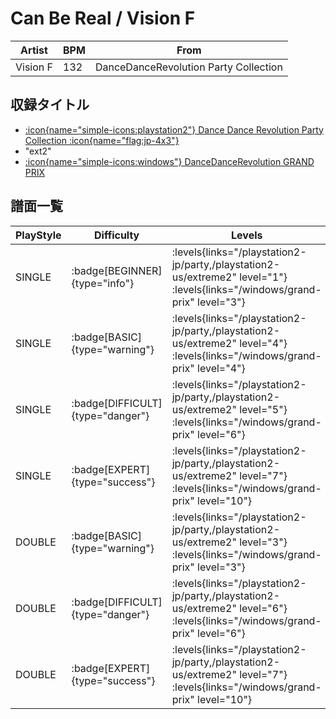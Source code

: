 # Can Be Real / Vision F

|Artist|BPM|From|
|------|---|----|
|Vision F|132|DanceDanceRevolution Party Collection|

## 収録タイトル

- [:icon{name="simple-icons:playstation2"} Dance Dance Revolution Party Collection :icon{name="flag:jp-4x3"}](/playstation2-jp/party)
- "ext2"
- [:icon{name="simple-icons:windows"} DanceDanceRevolution GRAND PRIX](/windows/grand-prix)

## 譜面一覧

|PlayStyle|Difficulty|Levels|Notes|Movie|
|---------|----------|------|-----|-----|
|SINGLE| :badge[BEGINNER]{type="info"}| :levels{links="/playstation2-jp/party,/playstation2-us/extreme2" level="1"} :levels{links="/windows/grand-prix" level="3"}|104/0||
|SINGLE| :badge[BASIC]{type="warning"}| :levels{links="/playstation2-jp/party,/playstation2-us/extreme2" level="4"} :levels{links="/windows/grand-prix" level="4"}|129/12||
|SINGLE| :badge[DIFFICULT]{type="danger"}| :levels{links="/playstation2-jp/party,/playstation2-us/extreme2" level="5"} :levels{links="/windows/grand-prix" level="6"}|204/8||
|SINGLE| :badge[EXPERT]{type="success"}| :levels{links="/playstation2-jp/party,/playstation2-us/extreme2" level="7"} :levels{links="/windows/grand-prix" level="10"}|257/27||
|DOUBLE| :badge[BASIC]{type="warning"}| :levels{links="/playstation2-jp/party,/playstation2-us/extreme2" level="3"} :levels{links="/windows/grand-prix" level="3"}|105/4||
|DOUBLE| :badge[DIFFICULT]{type="danger"}| :levels{links="/playstation2-jp/party,/playstation2-us/extreme2" level="6"} :levels{links="/windows/grand-prix" level="6"}|183/7||
|DOUBLE| :badge[EXPERT]{type="success"}| :levels{links="/playstation2-jp/party,/playstation2-us/extreme2" level="7"} :levels{links="/windows/grand-prix" level="10"}|228/12||
